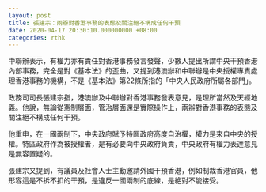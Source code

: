 ```yaml
---
layout: post
title: 張建宗：兩辦對香港事務的表態及關注絕不構成任何干預
date: 2020-04-17 20:30:10.000000000 +08:00
categories: rthk
---
```


中聯辦表示，有權力亦有責任對香港事務發言發聲，少數人提出所謂中央干預香港內部事務，完全是對《基本法》的歪曲，又提到港澳辦和中聯辦是中央授權專責處理香港事務的機構，不是《基本法》第22條所指的「中央人民政府所屬各部門」。

政務司司長張建宗指，港澳辦及中聯辦對香港事務發表意見，是理所當然及天經地義。他說，無論從憲制層面，管治層面還是實際操作上，兩辦對香港事務的表態及關注絕不構成任何干預。

他重申，在一國兩制下，中央政府賦予特區政府高度自治權，權力是來自中央的授權。特區政府作為被授權者，是有必要向中央政府負責，中央政府有權力表達意見是無容置疑的。

張建宗又提到，有議員及社會人士主動邀請外國干預香港，例如制裁香港官員，他形容這是不拆不扣的干預，是違反一國兩制的底線，是絶對不能接受。
